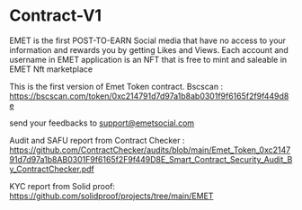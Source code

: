 # Contract-V1
EMET is the first POST-TO-EARN Social media that have no access to your information and rewards you by getting Likes and Views. Each account and username in EMET application is an NFT that is free to mint and saleable in EMET Nft marketplace

This is the first version of Emet Token contract. Bscscan : https://bscscan.com/token/0xc214791d7d97a1b8ab0301f9f6165f2f9f449d8e

send your feedbacks to support@emetsocial.com

Audit and SAFU report from Contract Checker :
https://github.com/ContractChecker/audits/blob/main/Emet_Token_0xc214791d7d97a1b8AB0301F9f6165f2F9f449D8E_Smart_Contract_Security_Audit_By_ContractChecker.pdf

KYC report from Solid proof:
https://github.com/solidproof/projects/tree/main/EMET
